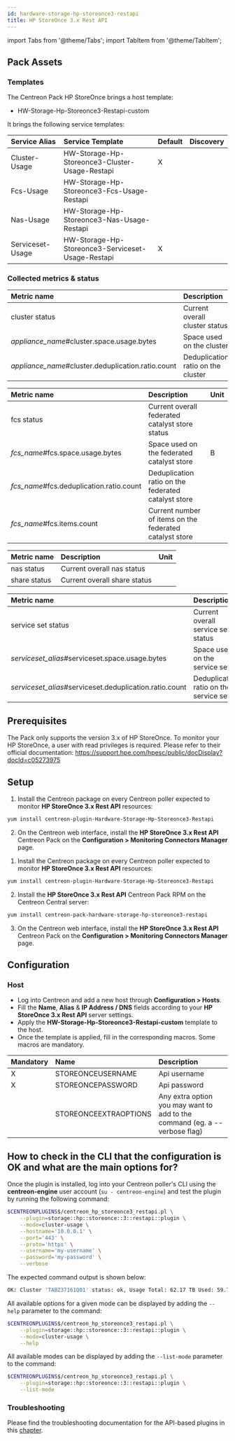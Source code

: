 ```yaml
---
id: hardware-storage-hp-storeonce3-restapi
title: HP StoreOnce 3.x Rest API
---
```

import Tabs from '@theme/Tabs';
import TabItem from '@theme/TabItem';

## Pack Assets

### Templates

The Centreon Pack HP StoreOnce brings a host template:
* HW-Storage-Hp-Storeonce3-Restapi-custom

It brings the following service templates:

| Service Alias    | Service Template                                  | Default | Discovery |
|:-----------------|:--------------------------------------------------|:--------|:----------|
| Cluster-Usage    | HW-Storage-Hp-Storeonce3-Cluster-Usage-Restapi    | X       |           |
| Fcs-Usage        | HW-Storage-Hp-Storeonce3-Fcs-Usage-Restapi        |         |           |
| Nas-Usage        | HW-Storage-Hp-Storeonce3-Nas-Usage-Restapi        |         |           |
| Serviceset-Usage | HW-Storage-Hp-Storeonce3-Serviceset-Usage-Restapi | X       |           |

### Collected metrics & status

<Tabs groupId="sync">
<TabItem value="Cluster-Usage" label="Cluster-Usage">

| Metric name                                        | Description                        | Unit  |
| :------------------------------------------------- | :--------------------------------- | :---- |
| cluster status                                     | Current overall cluster status     |       |
| *appliance_name*#cluster.space.usage.bytes         | Space used on the cluster          | B     |
| *appliance_name*#cluster.deduplication.ratio.count | Deduplication ratio on the cluster |       |

</TabItem>
<TabItem value="Fcs-Usage" label="Fcs-Usage">

| Metric name                              | Description                                             | Unit  |
| :--------------------------------------- | :------------------------------------------------------ | :---- |
| fcs status                               | Current overall federated catalyst store status         |       |
| *fcs_name*#fcs.space.usage.bytes         | Space used on the federated catalyst store              | B     |
| *fcs_name*#fcs.deduplication.ratio.count | Deduplication ratio on the federated catalyst store     |       |
| *fcs_name*#fcs.items.count               | Current number of items on the federated catalyst store |       |

</TabItem>
<TabItem value="Nas-Usage" label="Nas-Usage">

| Metric name  | Description                  | Unit  |
| :----------- | :--------------------------- | :---- |
| nas status   | Current overall nas status   |       |
| share status | Current overall share status |       |

</TabItem>
<TabItem value="Serviceset-Usage" label="Serviceset-Usage">

| Metric name                                             | Description                            | Unit  |
| :------------------------------------------------------ | :------------------------------------- | :---- |
| service set status                                      | Current overall service set status     |       |
| *serviceset_alias*#serviceset.space.usage.bytes         | Space used on the service set          | B     |
| *serviceset_alias*#serviceset.deduplication.ratio.count | Deduplication ratio on the service set |       |

</TabItem>
</Tabs>

## Prerequisites

The Pack only supports the version 3.x of HP StoreOnce. 
To monitor your HP StoreOnce, a user with read privileges is required. Please refer to their official documentation: https://support.hpe.com/hpesc/public/docDisplay?docId=c05273975

## Setup

<Tabs groupId="sync">
<TabItem value="Online License" label="Online License">

1. Install the Centreon package on every Centreon poller expected to monitor **HP StoreOnce 3.x Rest API** resources:

```bash
yum install centreon-plugin-Hardware-Storage-Hp-Storeonce3-Restapi
```

2. On the Centreon web interface, install the **HP StoreOnce 3.x Rest API** Centreon Pack on the **Configuration > Monitoring Connectors Manager** page.

</TabItem>

<TabItem value="Offline License" label="Offline License">

1. Install the Centreon package on every Centreon poller expected to monitor **HP StoreOnce 3.x Rest API** resources:

```bash
yum install centreon-plugin-Hardware-Storage-Hp-Storeonce3-Restapi
```

2. Install the **HP StoreOnce 3.x Rest API** Centreon Pack RPM on the Centreon Central server:

```bash
yum install centreon-pack-hardware-storage-hp-storeonce3-restapi
```

3. On the Centreon web interface, install the **HP StoreOnce 3.x Rest API** Centreon Pack on the **Configuration > Monitoring Connectors Manager** page.

</TabItem>
</Tabs>

## Configuration

### Host

* Log into Centreon and add a new host through **Configuration > Hosts**.
* Fill the **Name**, **Alias** & **IP Address / DNS** fields according to your **HP StoreOnce 3.x Rest API** server settings.
* Apply the **HW-Storage-Hp-Storeonce3-Restapi-custom** template to the host.
* Once the template is applied, fill in the corresponding macros. Some macros are mandatory.

| Mandatory | Name                  | Description                                                                |
| :-------- | :-------------------- | :------------------------------------------------------------------------- |
| X         | STOREONCEUSERNAME     | Api username                                                               |
| X         | STOREONCEPASSWORD     | Api password                                                               |
|           | STOREONCEEXTRAOPTIONS | Any extra option you may want to add to the command (eg. a --verbose flag) |

## How to check in the CLI that the configuration is OK and what are the main options for? 

Once the plugin is installed, log into your Centreon poller's CLI using the
**centreon-engine** user account (`su - centreon-engine`) and test the plugin by
running the following command:

```bash
$CENTREONPLUGINS$/centreon_hp_storeonce3_restapi.pl \
    --plugin=storage::hp::storeonce::3::restapi::plugin \
    --mode=cluster-usage \
    --hostname='10.0.0.1' \
    --port='443' \
    --proto='https' \
    --username='my-username' \
    --password='my-password' \
    --verbose
```

The expected command output is shown below:

```bash
OK: Cluster 'TABZ37161Q01' status: ok, Usage Total: 62.17 TB Used: 59.78 TB (96.15%) Free: 2.39 TB (3.85%), Dedup Ratio: 14.51 | 'TABZ37161Q01#cluster.space.usage.bytes'=65731753164800B;;;0;68360696004608 'TABZ37161Q01#cluster.deduplication.ratio.count'=14.51;;;0;
```

All available options for a given mode can be displayed by adding the 
`--help` parameter to the command:

```bash
$CENTREONPLUGINS$/centreon_hp_storeonce3_restapi.pl \
    --plugin=storage::hp::storeonce::3::restapi::plugin \
    --mode=cluster-usage \
    --help
```

All available modes can be displayed by adding the 
`--list-mode` parameter to the command:

```bash
$CENTREONPLUGINS$/centreon_hp_storeonce3_restapi.pl \
    --plugin=storage::hp::storeonce::3::restapi::plugin \
    --list-mode
```

### Troubleshooting

Please find the troubleshooting documentation for the API-based plugins in
this [chapter](../getting-started/how-to-guides/troubleshooting-plugins.md#http-and-api-checks).
